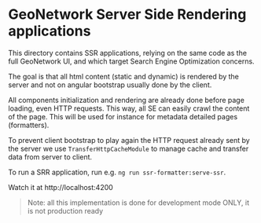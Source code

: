# GeoNetwork Server Side Rendering applications

This directory contains SSR applications, relying on the same code as the full GeoNetwork UI, and which target Search Engine Optimization concerns.

The goal is that all html content (static and dynamic) is rendered by the server and not on angular bootstrap usually done by the client.

All components initialization and rendering are already done before page loading, even HTTP requests. This way, all SE can easily crawl the content of the page.
This will be used for instance for metadata detailed pages (formatters).

To prevent client bootstrap to play again the HTTP request already sent by the server we use `TransferHttpCacheModule` to manage cache and transfer data from server to client.

To run a SRR application, run e.g. `ng run ssr-formatter:serve-ssr`.

Watch it at http://localhost:4200

> Note: all this implementation is done for development mode ONLY, it is not production ready
